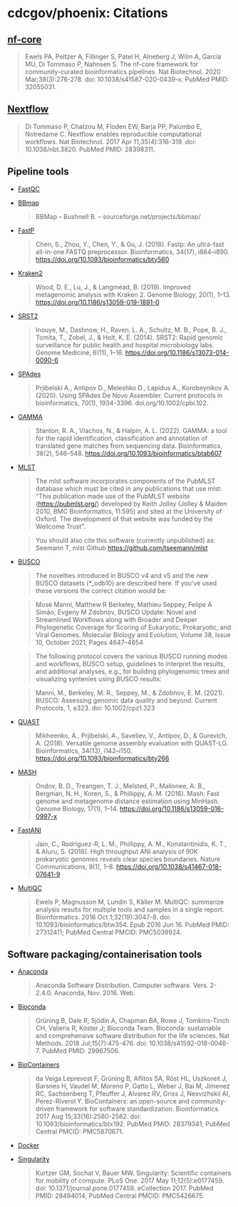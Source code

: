 # cdcgov/phoenix: Citations

## [nf-core](https://pubmed.ncbi.nlm.nih.gov/32055031/)

> Ewels PA, Peltzer A, Fillinger S, Patel H, Alneberg J, Wilm A, Garcia MU, Di Tommaso P, Nahnsen S. The nf-core framework for community-curated bioinformatics pipelines. Nat Biotechnol. 2020 Mar;38(3):276-278. doi: 10.1038/s41587-020-0439-x. PubMed PMID: 32055031.

## [Nextflow](https://pubmed.ncbi.nlm.nih.gov/28398311/)

> Di Tommaso P, Chatzou M, Floden EW, Barja PP, Palumbo E, Notredame C. Nextflow enables reproducible computational workflows. Nat Biotechnol. 2017 Apr 11;35(4):316-319. doi: 10.1038/nbt.3820. PubMed PMID: 28398311.

## Pipeline tools

* [FastQC](https://www.bioinformatics.babraham.ac.uk/projects/fastqc/)
* [BBmap](https://jgi.doe.gov/data-and-tools/software-tools/bbtools/)
  > BBMap – Bushnell B. – sourceforge.net/projects/bbmap/

* [FastP](https://github.com/OpenGene/fastp)
  > Chen, S., Zhou, Y., Chen, Y., & Gu, J. (2018). Fastp: An ultra-fast all-in-one FASTQ preprocessor. Bioinformatics, 34(17), i884–i890. https://doi.org/10.1093/bioinformatics/bty560

* [Kraken2](https://github.com/DerrickWood/kraken2/wiki)
  > Wood, D. E., Lu, J., & Langmead, B. (2019). Improved metagenomic analysis with Kraken 2. Genome Biology, 20(1), 1–13. https://doi.org/10.1186/s13059-019-1891-0

* [SRST2](https://github.com/katholt/srst2)
  > Inouye, M., Dashnow, H., Raven, L. A., Schultz, M. B., Pope, B. J., Tomita, T., Zobel, J., & Holt, K. E. (2014). SRST2: Rapid genomic surveillance for public health and hospital microbiology labs. Genome Medicine, 6(11), 1–16. https://doi.org/10.1186/s13073-014-0090-6

* [SPAdes](https://github.com/ablab/spades#citation)
  > Prjibelski A., Antipov D., Meleshko D., Lapidus A., Korobeynikov A. (2020). Using SPAdes De Novo Assembler. Current protocols in bioinformatics, 70(1), 1934-3396. doi.org/10.1002/cpbi.102. 

* [GAMMA](https://academic.oup.com/bioinformatics/article/38/2/546/6355578)  
  > Stanton, R. A., Vlachos, N., & Halpin, A. L. (2022). GAMMA: a tool for the rapid identification, classification and annotation of translated gene matches from sequencing data. Bioinformatics, 38(2), 546–548. https://doi.org/10.1093/bioinformatics/btab607  

* [MLST](https://github.com/tseemann/mlst#citations)   
    > The mlst software incorporates components of the PubMLST database which must be cited in any publications that use mlst: "This publication made use of the PubMLST website (https://pubmlst.org/) developed by Keith Jolley (Jolley & Maiden 2010, BMC Bioinformatics, 11:595) and sited at the University of Oxford. The development of that website was funded by the Wellcome Trust".  

    > You should also cite this software (currently unpublished) as: Seemann T, mlst Github https://github.com/tseemann/mlst 
 
* [BUSCO](https://busco.ezlab.org/#cite-us)
  > The novelties introduced in BUSCO v4 and v5 and the new BUSCO datasets (*_odb10) are described here. If you've used these versions the correct citation would be:

   > Mosè Manni, Matthew R Berkeley, Mathieu Seppey, Felipe A Simão, Evgeny M Zdobnov, BUSCO Update: Novel and Streamlined Workflows along with Broader and Deeper Phylogenetic Coverage for Scoring of Eukaryotic, Prokaryotic, and Viral Genomes. Molecular Biology and Evolution, Volume 38, Issue 10, October 2021, Pages 4647–4654

   > The following protocol covers the various BUSCO running modes and workflows, BUSCO setup, guidelines to interpret the results, and additional analyses, e.g., for building phylogenomic trees and visualizing syntenies using BUSCO results:

   > Manni, M., Berkeley, M. R., Seppey, M., & Zdobnov, E. M. (2021). BUSCO: Assessing genomic data quality and beyond. Current Protocols, 1, e323. doi: 10.1002/cpz1.323

* [QUAST](http://quast.sourceforge.net/)
  > Mikheenko, A., Prjibelski, A., Saveliev, V., Antipov, D., & Gurevich, A. (2018). Versatile genome assembly evaluation with QUAST-LG. Bioinformatics, 34(13), i142–i150. https://doi.org/10.1093/bioinformatics/bty266

* [MASH](https://github.com/marbl/Mash)
  > Ondov, B. D., Treangen, T. J., Melsted, P., Mallonee, A. B., Bergman, N. H., Koren, S., & Phillippy, A. M. (2016). Mash: Fast genome and metagenome distance estimation using MinHash. Genome Biology, 17(1), 1–14. https://doi.org/10.1186/s13059-016-0997-x  

* [FastANI](https://github.com/ParBLiSS/FastANI)
  > Jain, C., Rodriguez-R, L. M., Phillippy, A. M., Konstantinidis, K. T., & Aluru, S. (2018). High throughput ANI analysis of 90K prokaryotic genomes reveals clear species boundaries. Nature Communications, 9(1), 1–8. https://doi.org/10.1038/s41467-018-07641-9

* [MultiQC](https://pubmed.ncbi.nlm.nih.gov/27312411/)
    > Ewels P, Magnusson M, Lundin S, Käller M. MultiQC: summarize analysis results for multiple tools and samples in a single report. Bioinformatics. 2016 Oct 1;32(19):3047-8. doi: 10.1093/bioinformatics/btw354. Epub 2016 Jun 16. PubMed PMID: 27312411; PubMed Central PMCID: PMC5039924.

## Software packaging/containerisation tools

* [Anaconda](https://anaconda.com)
    > Anaconda Software Distribution. Computer software. Vers. 2-2.4.0. Anaconda, Nov. 2016. Web.

* [Bioconda](https://pubmed.ncbi.nlm.nih.gov/29967506/)
    > Grüning B, Dale R, Sjödin A, Chapman BA, Rowe J, Tomkins-Tinch CH, Valieris R, Köster J; Bioconda Team. Bioconda: sustainable and comprehensive software distribution for the life sciences. Nat Methods. 2018 Jul;15(7):475-476. doi: 10.1038/s41592-018-0046-7. PubMed PMID: 29967506.

* [BioContainers](https://pubmed.ncbi.nlm.nih.gov/28379341/)
    > da Veiga Leprevost F, Grüning B, Aflitos SA, Röst HL, Uszkoreit J, Barsnes H, Vaudel M, Moreno P, Gatto L, Weber J, Bai M, Jimenez RC, Sachsenberg T, Pfeuffer J, Alvarez RV, Griss J, Nesvizhskii AI, Perez-Riverol Y. BioContainers: an open-source and community-driven framework for software standardization. Bioinformatics. 2017 Aug 15;33(16):2580-2582. doi: 10.1093/bioinformatics/btx192. PubMed PMID: 28379341; PubMed Central PMCID: PMC5870671.

* [Docker](https://dl.acm.org/doi/10.5555/2600239.2600241)

* [Singularity](https://pubmed.ncbi.nlm.nih.gov/28494014/)
    > Kurtzer GM, Sochat V, Bauer MW. Singularity: Scientific containers for mobility of compute. PLoS One. 2017 May 11;12(5):e0177459. doi: 10.1371/journal.pone.0177459. eCollection 2017. PubMed PMID: 28494014; PubMed Central PMCID: PMC5426675.
